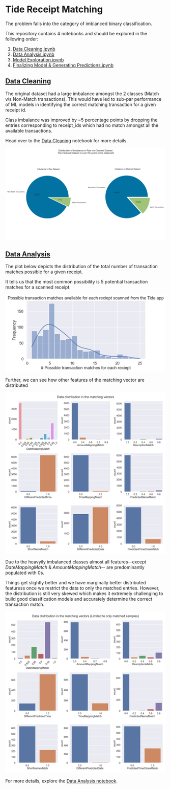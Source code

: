 # Tide Receipt Matching

The problem falls into the category of imblanced binary classification.

This repository contains 4 notebooks and should be explored in the following order:
1) [Data Cleaning.ipynb](https://github.com/Sid-darthvader/Tide_Receipt_Matching/blob/main/Data%20Cleaning.ipynb)
2) [Data Analysis.ipynb](https://github.com/Sid-darthvader/Tide_Receipt_Matching/blob/main/Data%20Analysis.ipynb)
3) [Model Exploration.ipynb](https://github.com/Sid-darthvader/Tide_Receipt_Matching/blob/main/Model%20Exploration.ipynb)
4) [Finalizing Model & Generating Predictions.ipynb](https://github.com/Sid-darthvader/Tide_Receipt_Matching/blob/main/Finalizing%20Model%20%26%20Generating%20Predictions.ipynb)

## [Data Cleaning](https://github.com/Sid-darthvader/Tide_Receipt_Matching/blob/main/Data%20Cleaning.ipynb)
The original dataset had a large imbalance amongst the 2 classes (Match v/s Non-Match transactions). This would have led to sub-par performance of ML models in identifying the correct matching transaction for a given receipt id.

Class imbalance was improved by ~5 percentage points by dropping the entries corresponding to receipt_ids which had no match amongst all the available transactions. 

Head over to the [Data Cleaning](https://github.com/Sid-darthvader/Tide_Receipt_Matching/blob/main/Data%20Cleaning.ipynb) notebook for more details.

![Imbalance_Comparison](./Plots/Imbalance_Comparison.png)

## [Data Analysis](https://github.com/Sid-darthvader/Tide_Receipt_Matching/blob/main/Data%20Analysis.ipynb)
The plot below depicts the distribution of the total number of transaction matches possible for a given receipt.

It tells us that the most common possibility is 5 potential transaction matches for a scanned receipt.

![Transactions per recepit id](./Plots/PossibleTransactionsHist.png)

Further, we can see how other features of the matching vector are distributed

![Feature Distribution Full Data](./Plots/Feature_distribution_full_data.png)

Due to the heavyily imbalanced classes almost all features--except *DateMappingMatch* & *AmountMappingMatch*-- are predominantly populated with 0s.

Things get slightly better and we have marginally better distributed featuress once we restrict the data to only the matched entries. However, the distribution is still very skewed which makes it extremely challenging to build good classification models and accurately determine the correct transaction match.

![Feature Distribution Full Data](./Plots/Feature_distribution_only_matches.png)

For more details, explore the [Data Analysis notebook](https://github.com/Sid-darthvader/Tide_Receipt_Matching/blob/main/Data%20Analysis.ipynb).


